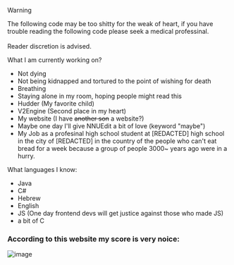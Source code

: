 > [!WARNING]  
> The following code may be too shitty for the weak of heart, if you have trouble reading the following code please seek a medical professinal.<br><br>Reader discretion is advised.


What I am currently working on?
* Not dying
* Not being kidnapped and tortured to the point of wishing for death
* Breathing
* Staying alone in my room, hoping people might read this
* Hudder (My favorite child)
* V2Engine (Second place in my heart)
* My website (I have ~~another son~~ a website?)
* Maybe one day I'll give NNUEdit a bit of love (keyword "maybe")
* My Job as a profesinal high school student at [REDACTED] high school in the city of [REDACTED] in the country of the people who can't eat bread for a week because a group of people 3000~ years ago were in a hurry.


What languages I know:
* Java
* C#
* Hebrew
* English
* JS (One day frontend devs will get justice against those who made JS)
* a bit of C


### According to this website my score is very noice:
![image](https://github.com/user-attachments/assets/b8fe995a-1e54-4642-9dc2-da13065b34eb)
